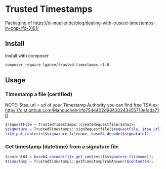 # Trusted Timestamps

Packaging of https://d-mueller.de/blog/dealing-with-trusted-timestamps-in-php-rfc-3161/

## Install

Install with composer

```bash
composer require lganee/trusted-timestamps ~1.0
```

## Usage

### Timestamp a file (certified)  
NOTE: $tsa_url = url of your Timestamp Authority
you can find free TSA ex: https://gist.github.com/Manouchehri/fd754e402d98430243455713efada710

```php
$requestFile = TrustedTimestamps::createRequestfile($sha1);
$signature = TrustedTimestamps::signRequestfile($requestFile, $tsa_url);
file_put_contents($signature_filename, base64_decode($signature));
```

### Get timestamp (datetime) from a signature file

```php
$content64 = base64_encode(file_get_contents($signature_filename));
$timestamp = TrustedTimestamps::getTimestampFromAnswer($content64);
```